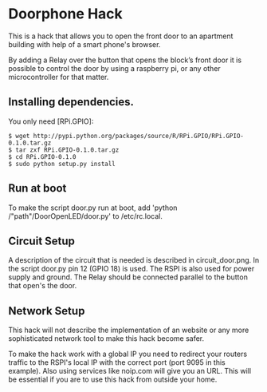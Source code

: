 Doorphone Hack
===============

This is a hack that allows you to open the front door to an apartment building with help of a smart phone's browser.

By adding a Relay over the button that opens the block’s front door it is possible to control the door by using a raspberry pi, or any other microcontroller for that matter. 

## Installing dependencies.

You only need [RPi.GPIO]:

	$ wget http://pypi.python.org/packages/source/R/RPi.GPIO/RPi.GPIO-0.1.0.tar.gz
  	$ tar zxf RPi.GPIO-0.1.0.tar.gz
  	$ cd RPi.GPIO-0.1.0
  	$ sudo python setup.py install
  	
## Run at boot

To make the script door.py run at boot, add 'python /"path"/DoorOpenLED/door.py' to /etc/rc.local.

## Circuit Setup

A description of the circuit that is needed is described in circuit_door.png. In the script door.py pin 12 (GPIO 18) is used. The RSPI is also used for power supply and ground. The Relay should be connected parallel to the button that open's the door.

## Network Setup

This hack will not describe the implementation of an website or any more sophisticated network tool to make this hack become safer. 

To make the hack work with a global IP you need to redirect your routers traffic to the RSPI's local IP with the correct port (port 9095 in this example). Also using services like noip.com will give you an URL. This will be essential if you are to use this hack from outside your home.


